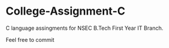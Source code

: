 # College-Assignment-C 

C language assingments for NSEC B.Tech First Year IT Branch.

Feel free to commit 
